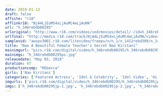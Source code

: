 ```yaml
---
date: 2019-01-13
draft: false
affsite: "r18"
afflinkr18: "NjA4LjEuMS4xLjAuMC4wLjAuMA"
url: "h_346rebdb00295"
urloriginal: "http://www.r18.com/videos/vod/movies/detail/-/id=h_346rebdb00295"
urlfinal: "http://media.r18.com/track/NjA4LjEuMS4xLjAuMC4wLjAuMA/videos/vod/movies/detail/-/id=h_346rebdb00295"
samplevid: "awspv3001.r18.com/litevideo/freepv/n/n_1/n_1412rebd309/n_1412rebd309_dmb_w.mp4"
title: "Nao A Beautiful Female Teacher's Secret Nao Kiritani"
mainimgurl: "pics.r18.com/digital/video/h_346rebdb00295/h_346rebdb00295ps.jpg"
mainimgs: "h_346rebdb00295ps.jpg"
releasedate: "May 03, 2018"
duration: 67
productioncomp: "REbecca"
girls: ['Nao Kiritani']
categories: ['Featured Actress', 'Idol & Celebrity', 'Idol Video', 'Hi-Def']
imgurls: ['pics.r18.com/digital/video/h_346rebdb00295/h_346rebdb00295jp-1.jpg', 'pics.r18.com/digital/video/h_346rebdb00295/h_346rebdb00295jp-2.jpg', 'pics.r18.com/digital/video/h_346rebdb00295/h_346rebdb00295jp-3.jpg', 'pics.r18.com/digital/video/h_346rebdb00295/h_346rebdb00295jp-4.jpg', 'pics.r18.com/digital/video/h_346rebdb00295/h_346rebdb00295jp-5.jpg', 'pics.r18.com/digital/video/h_346rebdb00295/h_346rebdb00295jp-6.jpg', 'pics.r18.com/digital/video/h_346rebdb00295/h_346rebdb00295jp-7.jpg', 'pics.r18.com/digital/video/h_346rebdb00295/h_346rebdb00295jp-8.jpg', 'pics.r18.com/digital/video/h_346rebdb00295/h_346rebdb00295jp-9.jpg', 'pics.r18.com/digital/video/h_346rebdb00295/h_346rebdb00295jp-10.jpg', 'pics.r18.com/digital/video/h_346rebdb00295/h_346rebdb00295jp-11.jpg', 'pics.r18.com/digital/video/h_346rebdb00295/h_346rebdb00295jp-12.jpg', 'pics.r18.com/digital/video/h_346rebdb00295/h_346rebdb00295jp-13.jpg', 'pics.r18.com/digital/video/h_346rebdb00295/h_346rebdb00295jp-14.jpg', 'pics.r18.com/digital/video/h_346rebdb00295/h_346rebdb00295jp-15.jpg', 'pics.r18.com/digital/video/h_346rebdb00295/h_346rebdb00295jp-16.jpg', 'pics.r18.com/digital/video/h_346rebdb00295/h_346rebdb00295jp-17.jpg', 'pics.r18.com/digital/video/h_346rebdb00295/h_346rebdb00295jp-18.jpg', 'pics.r18.com/digital/video/h_346rebdb00295/h_346rebdb00295jp-19.jpg', 'pics.r18.com/digital/video/h_346rebdb00295/h_346rebdb00295jp-20.jpg']
imgs: ['h_346rebdb00295jp-1.jpg', 'h_346rebdb00295jp-2.jpg', 'h_346rebdb00295jp-3.jpg', 'h_346rebdb00295jp-4.jpg', 'h_346rebdb00295jp-5.jpg', 'h_346rebdb00295jp-6.jpg', 'h_346rebdb00295jp-7.jpg', 'h_346rebdb00295jp-8.jpg', 'h_346rebdb00295jp-9.jpg', 'h_346rebdb00295jp-10.jpg', 'h_346rebdb00295jp-11.jpg', 'h_346rebdb00295jp-12.jpg', 'h_346rebdb00295jp-13.jpg', 'h_346rebdb00295jp-14.jpg', 'h_346rebdb00295jp-15.jpg', 'h_346rebdb00295jp-16.jpg', 'h_346rebdb00295jp-17.jpg', 'h_346rebdb00295jp-18.jpg', 'h_346rebdb00295jp-19.jpg', 'h_346rebdb00295jp-20.jpg']
---
```

